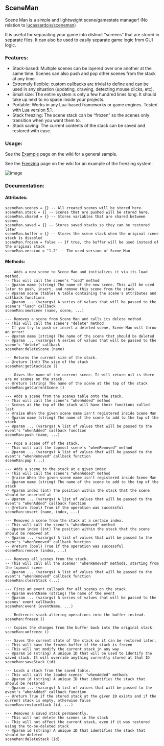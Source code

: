## SceneMan

Scene Man is a simple and lightweight scene/gamestate manager! (No relation to [lucassardois/sceneman](https://github.com/lucassardois/sceneman))

It is useful for separating your game into distinct “screens” that are stored in separate files. It can also be used to easily separate game logic from GUI logic.

### Features:

*   Stack-based: Multiple scenes can be layered over one another at the same time. Scenes can also push and pop other scenes from the stack at any time.
*   Extremely flexible: custom callbacks are trivial to define and can be used in any situation (updating, drawing, detecting mouse clicks, etc).
*   Small size: The entire system is only a few hundred lines long. It should take up next to no space inside your projects.
*   Portable: Works in any Lua-based frameworks or game engines. Tested with Lua version 5.1.
*   Stack freezing: The scene stack can be “frozen” so the scenes only transition when you want them to.
*   Stack saving: The current contents of the stack can be saved and restored with ease.

### Usage:

See the [Example](https://github.com/KINGTUT10101/SceneMan/wiki/Example) page on the wiki for a general sample.

See the [Freezing](https://github.com/KINGTUT10101/SceneMan/wiki/Freezing) page on the wiki for an example of the freezing system.

![image](https://github.com/KINGTUT10101/SceneMan/assets/45105509/4df08b3f-3235-4a5d-91ca-5073b5924a50)

### Documentation:

#### Attributes:

```plaintext
sceneMan.scenes = {} -- All created scenes will be stored here.
sceneMan.stack = {} -- Scenes that are pushed will be stored here.
sceneMan.shared = {} -- Stores variables that are shared between scenes
sceneMan.saved = {} -- Stores saved stacks so they can be restored later
sceneMan.buffer = {} -- Stores the scene stack when the original scene stack is disabled
sceneMan.frozen = false -- If true, the buffer will be used instead of the original stack
sceneMan.version = "1.2" -- The used version of Scene Man
```

#### Methods:

```plaintext
--- Adds a new scene to Scene Man and initializes it via its load method.
-- This will call the scene's "load" method
-- @param name (string) The name of the new scene. This will be used later to push, insert, and remove this scene from the stack
-- @param scene (table) A table containing the scene's attributes and callback functions
-- @param ... (varargs) A series of values that will be passed to the scene's "load" callback
sceneMan:newScene (name, scene, ...)

--- Removes a scene from Scene Man and calls its delete method.
-- This will call the scene's "delete" method
-- If you try to push or insert a deleted scene, Scene Man will throw an error!
-- @param name (string) The name of the scene that should be deleted
-- @param ... (varargs) A series of values that will be passed to the scene's "delete" callback
sceneMan:deleteScene (name)

--- Returns the current size of the stack.
-- @return (int) The size of the stack
sceneMan:getStackSize ()

--- Gives the name of the current scene. It will return nil is there are no scenes on the stack.
-- @return (string) The name of the scene at the top of the stack
sceneMan:getCurrentScene ()

--- Adds a scene from the scenes table onto the stack.
-- This will call the scene's "whenAdded" method
-- Scenes at the top of the stack will have their functions called last
-- @raise When the given scene name isn't registered inside Scene Man
-- @param name (string) The name of the scene to add to the top of the stack
-- @param ... (varargs) A list of values that will be passed to the event's "whenAdded" callback function
sceneMan:push (name, ...)

--- Pops a scene off of the stack.
-- This will call the topmost scene's "whenRemoved" method
-- @param ... (varargs) A list of values that will be passed to the event's "whenRemoved" callback function
sceneMan:pop (...)

--- Adds a scene to the stack at a given index.
-- This will call the scene's "whenAdded" method
-- @raise When the given scene name isn't registered inside Scene Man
-- @param name (string) The name of the scene to add to the top of the stack
-- @param index (int) The position within the stack that the scene should be inserted at
-- @param ... (varargs) A list of values that will be passed to the event's "whenAdded" callback function
-- @return (bool) True if the operation was successful
sceneMan:insert (name, index, ...)

--- Removes a scene from the stack at a certain index.
-- This will call the scene's "whenRemoved" method
-- @param index (int) The position within the stack that the scene should be removed at
-- @param ... (varargs) A list of values that will be passed to the event's "whenRemoved" callback function
-- @return (bool) True if the operation was successful
sceneMan:remove (index, ...)

--- Removes all scenes from the stack.
-- This will call all the scenes' "whenRemoved" methods, starting from the topmost scene
-- @param ... (varargs) A list of values that will be passed to the event's "whenRemoved" callback function
sceneMan:clearStack (...)

--- Fires an event callback for all scenes on the stack.
-- @param eventName (string) The name of the event
-- @param ... (varargs) A series of values that will be passed to the scenes' event callbacks
sceneMan:event (eventName, ...)

--- Redirects stack-altering operations into the buffer instead.
sceneMan:freeze ()

--- Copies the changes from the buffer back into the original stack.
sceneMan:unfreeze ()

--- Saves the current state of the stack so it can be restored later.
-- This will save the frozen buffer if the stack is frozen
-- This will not modify the current stack in any way
-- @param id (string) A unique ID that will be used to identify the saved stack. It will override anything currently stored at that ID
sceneMan:saveStack (id)

--- Loads a stack from the saved table.
-- This will call the loaded scenes' "whenAdded" methods
-- @param id (string) A unique ID that identifies the stack that should be restored
-- @param ... (varargs) A list of values that will be passed to the event's "whenAdded" callback function
-- @return True if the stored stack at the given ID exists and if the current stack is empty, otherwise false
sceneMan:restoreStack (id, ...)

--- Removes a saved stack permanently.
-- This will not delete the scenes in the stack
-- This will not affect the current stack, even if it was restored using the to-be-deleted stack
-- @param id (string) A unique ID that identifies the stack that should be deleted
sceneMan:deleteStack (id)
```